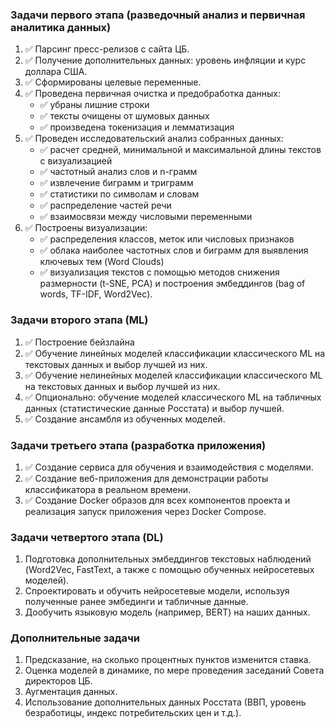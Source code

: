 ### Задачи первого этапа (разведочный анализ и первичная аналитика данных)

1. ✅ Парсинг пресс-релизов с сайта ЦБ.
2. ✅ Получение дополнительных данных: уровень инфляции и курс доллара США.
3. ✅ Сформированы целевые переменные.
4. ✅ Проведена первичная очистка и предобработка данных:
    - ✅ убраны лишние строки
    - ✅ тексты очищены от шумовых данных
    - ✅ произведена токенизация и лемматизация
5. ✅ Проведен исследовательский анализ собранных данных:
    - ✅ расчет средней, минимальной и максимальной длины текстов с визуализацией
    - ✅ частотный анализ слов и n-грамм
    - ✅ извлечение биграмм и триграмм
    - ✅ статистики по символам и словам
    - ✅ распределение частей речи
    - ✅ взаимосвязи между числовыми переменными
6. ✅ Построены визуализации:
    - ✅ распределения классов, меток или числовых признаков
    - ✅ облака наиболее частотных слов и биграмм для выявления ключевых тем (Word Clouds)
    - ✅ визуализация текстов с помощью методов снижения размерности (t-SNE, PCA) и построения эмбеддингов (bag of words, TF-IDF, Word2Vec).

### Задачи второго этапа (ML)

1. ✅ Построение бейзлайна
2. ✅ Обучение линейных моделей классификации классического ML на текстовых данных и выбор лучшей из них.
3. ✅ Обучение нелинейных моделей классификации классического ML на текстовых данных и выбор лучшей из них.
4. ✅ Опционально: обучение моделей классического ML на табличных данных (статистические данные Росстата) и выбор лучшей.
5. ✅ Создание ансамбля из обученных моделей.

### Задачи третьего этапа (разработка приложения)

1. ✅ Создание сервиса для обучения и взаимодействия с моделями.
2. ✅ Создание веб-приложения для демонстрации работы классификатора в реальном времени.
3. ✅ Создание Docker образов для всех компонентов проекта и реализация запуск приложения через Docker Compose.

### Задачи четвертого этапа (DL)

1. Подготовка дополнительных эмбеддингов текстовых наблюдений (Word2Vec, FastText, а также с помощью обученных нейросетевых моделей).
2. Спроектировать и обучить нейросетевые модели, используя полученные ранее эмбединги и табличные данные.
3. Дообучить языковую модель (например, BERT) на наших данных.

### Дополнительные задачи

1. Предсказание, на сколько процентных пунктов изменится ставка.
2. Оценка моделей в динамике, по мере проведения заседаний Совета директоров ЦБ.
3. Аугментация данных.
4. Использование дополнительных данных Росстата (ВВП, уровень безработицы, индекс потребительских цен и т.д.).
